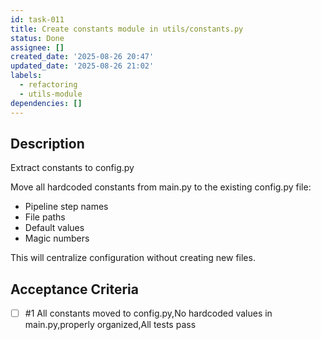 ```yaml
---
id: task-011
title: Create constants module in utils/constants.py
status: Done
assignee: []
created_date: '2025-08-26 20:47'
updated_date: '2025-08-26 21:02'
labels:
  - refactoring
  - utils-module
dependencies: []
---
```


## Description

Extract constants to config.py

Move all hardcoded constants from main.py to the existing config.py file:
- Pipeline step names
- File paths
- Default values
- Magic numbers

This will centralize configuration without creating new files.

## Acceptance Criteria
<!-- AC:BEGIN -->
- [ ] #1 All constants moved to config.py,No hardcoded values in main.py,properly organized,All tests pass
<!-- AC:END -->
